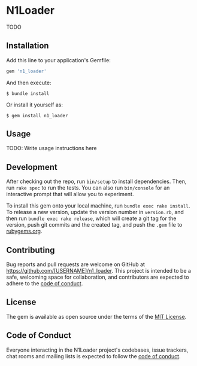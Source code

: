 # N1Loader

TODO

## Installation

Add this line to your application's Gemfile:

```ruby
gem 'n1_loader'
```

And then execute:

    $ bundle install

Or install it yourself as:

    $ gem install n1_loader

## Usage

TODO: Write usage instructions here

## Development

After checking out the repo, run `bin/setup` to install dependencies. Then, run `rake spec` to run the tests. You can also run `bin/console` for an interactive prompt that will allow you to experiment.

To install this gem onto your local machine, run `bundle exec rake install`. To release a new version, update the version number in `version.rb`, and then run `bundle exec rake release`, which will create a git tag for the version, push git commits and the created tag, and push the `.gem` file to [rubygems.org](https://rubygems.org).

## Contributing

Bug reports and pull requests are welcome on GitHub at https://github.com/[USERNAME]/n1_loader. This project is intended to be a safe, welcoming space for collaboration, and contributors are expected to adhere to the [code of conduct](https://github.com/[USERNAME]/n1_loader/blob/master/CODE_OF_CONDUCT.md).

## License

The gem is available as open source under the terms of the [MIT License](https://opensource.org/licenses/MIT).

## Code of Conduct

Everyone interacting in the N1Loader project's codebases, issue trackers, chat rooms and mailing lists is expected to follow the [code of conduct](https://github.com/[USERNAME]/n1_loader/blob/master/CODE_OF_CONDUCT.md).
